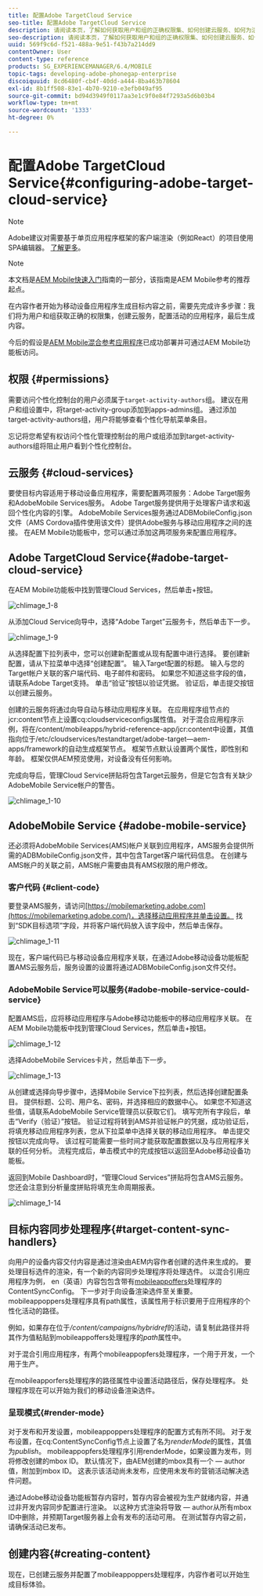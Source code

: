 ```yaml
---
title: 配置Adobe TargetCloud Service
seo-title: 配置Adobe TargetCloud Service
description: 请阅读本页，了解如何获取用户和组的正确权限集、如何创建云服务、如何为活动配置应用程序，以及如何最终生成内容。
seo-description: 请阅读本页，了解如何获取用户和组的正确权限集、如何创建云服务、如何为活动配置应用程序，以及如何最终生成内容。
uuid: 569f9c6d-f521-488a-9e51-f43b7a214dd9
contentOwner: User
content-type: reference
products: SG_EXPERIENCEMANAGER/6.4/MOBILE
topic-tags: developing-adobe-phonegap-enterprise
discoiquuid: 8cd6480f-cb4f-40dd-a444-8ba463b78604
exl-id: 8b1ff508-83e1-4b70-9210-e3efb049af95
source-git-commit: bd94d3949f0117aa3e1c9f0e84f7293a5d6b03b4
workflow-type: tm+mt
source-wordcount: '1333'
ht-degree: 0%

---
```


# 配置Adobe TargetCloud Service{#configuring-adobe-target-cloud-service}

>[!NOTE]
>
>Adobe建议对需要基于单页应用程序框架的客户端渲染（例如React）的项目使用SPA编辑器。 [了解更多](/help/sites-developing/spa-overview.md)。

>[!NOTE]
>
>本文档是[AEM Mobile快速入门](/help/mobile/getting-started-aem-mobile.md)指南的一部分，该指南是AEM Mobile参考的推荐起点。

在内容作者开始为移动设备应用程序生成目标内容之前，需要先完成许多步骤：我们将为用户和组获取正确的权限集，创建云服务，配置活动的应用程序，最后生成内容。

今后的假设是[AEM Mobile混合参考应用程序](https://github.com/Adobe-Marketing-Cloud-Apps/aem-mobile-hybrid-reference)已成功部署并可通过AEM Mobile功能板访问。

## 权限 {#permissions}

需要访问个性化控制台的用户必须属于`target-activity-authors`组。 建议在用户和组设置中，将target-activity-group添加到apps-admins组。 通过添加target-activity-authors组，用户将能够查看个性化导航菜单条目。

忘记将您希望有权访问个性化管理控制台的用户或组添加到target-activity-authors组将阻止用户看到个性化控制台。

## 云服务 {#cloud-services}

要使目标内容适用于移动设备应用程序，需要配置两项服务：Adobe Target服务和AdobeMobile Services服务。 Adobe Target服务提供用于处理客户请求和返回个性化内容的引擎。 AdobeMobile Services服务通过ADBMobileConfig.json文件（AMS Cordova插件使用该文件）提供Adobe服务与移动应用程序之间的连接。 在AEM Mobile功能板中，您可以通过添加这两项服务来配置应用程序。

## Adobe TargetCloud Service{#adobe-target-cloud-service}

在AEM Mobile功能板中找到管理Cloud Services，然后单击+按钮。

![chlimage_1-8](assets/chlimage_1-8.png)

从添加Cloud Service向导中，选择“Adobe Target”云服务卡，然后单击下一步。

![chlimage_1-9](assets/chlimage_1-9.png)

从选择配置下拉列表中，您可以创建新配置或从现有配置中进行选择。 要创建新配置，请从下拉菜单中选择“创建配置”。 输入Target配置的标题。 输入与您的Target帐户关联的客户端代码、电子邮件和密码。 如果您不知道这些字段的值，请联系Adobe Target支持。 单击“验证”按钮以验证凭据。 验证后，单击提交按钮以创建云服务。

创建的云服务将通过向导自动与移动应用程序关联。 在应用程序组节点的jcr:content节点上设置cq:cloudserviceconfigs属性值。 对于混合应用程序示例，将在/content/mobileapps/hybrid-reference-app/jcr:content中设置，其值指向位于/etc/cloudservices/testandtarget/adobe-target—aem-apps/framework的自动生成框架节点。 框架节点默认设置两个属性，即性别和年龄。 框架仅供AEM预览使用，对设备没有任何影响。

完成向导后，管理Cloud Service拼贴将包含Target云服务，但是它包含有关缺少AdobeMobile Service帐户的警告。

![chlimage_1-10](assets/chlimage_1-10.png)

## AdobeMobile Service {#adobe-mobile-service}

还必须将AdobeMobile Services(AMS)帐户关联到应用程序，AMS服务会提供所需的ADBMobileConfig.json文件，其中包含Target客户端代码信息。 在创建与AMS帐户的关联之前，AMS帐户需要由具有AMS权限的用户修改。

### 客户代码 {#client-code}

要登录AMS服务，请访问[https://mobilemarketing.adobe.com](https://mobilemarketing.adobe.com/)，选择移动应用程序并单击设置。 找到“SDK目标选项”字段，并将客户端代码放入该字段中，然后单击保存。

![chlimage_1-11](assets/chlimage_1-11.png)

现在，客户端代码已与移动设备应用程序关联，在通过Adobe移动设备功能板配置AMS云服务后，服务设置的设置将通过ADBMobileConfig.json文件交付。

### AdobeMobile Service可以服务{#adobe-mobile-service-could-service}

配置AMS后，应将移动应用程序与Adobe移动功能板中的移动应用程序关联。 在AEM Mobile功能板中找到管理Cloud Services，然后单击+按钮。

![chlimage_1-12](assets/chlimage_1-12.png)

选择AdobeMobile Services卡片，然后单击下一步。

![chlimage_1-13](assets/chlimage_1-13.png)

从创建或选择向导步骤中，选择Mobile Service下拉列表，然后选择创建配置条目。 提供标题、公司、用户名、密码，并选择相应的数据中心。 如果您不知道这些值，请联系AdobeMobile Service管理员以获取它们。 填写完所有字段后，单击“Verify（验证）”按钮。 验证过程将转到AMS并验证帐户的凭据，成功验证后，将填充移动应用程序列表，您从下拉菜单中选择关联的移动应用程序。 单击提交按钮以完成向导。 该过程可能需要一些时间才能获取配置数据以及与应用程序关联的任何分析。 流程完成后，单击模式中的完成按钮以返回至Adobe移动设备功能板。

返回到Mobile Dashboard时，“管理Cloud Services”拼贴将包含AMS云服务。 您还会注意到分析量度拼贴将填充生命周期报表。

![chlimage_1-14](assets/chlimage_1-14.png)

## 目标内容同步处理程序{#target-content-sync-handlers}

向用户的设备内容交付内容是通过渲染由AEM内容作者创建的选件来生成的。 要处理目标选件的渲染，有一个新的内容同步处理程序将处理选件。 以混合引用应用程序为例， en（英语）内容包包含带有[mobileappoffers](https://github.com/Adobe-Marketing-Cloud-Apps/aem-mobile-hybrid-reference/blob/master/aem-package/content-author/src/main/content/jcr_root/content/mobileapps/hybrid-reference-app/en/_jcr_content/pge-app/app-config-dev/targetOffers/.content.xml)处理程序的ContentSyncConfig。 下一步对于向设备渲染选件至关重要。 mobileappoppers处理程序具有path属性，该属性用于标识要用于应用程序的个性化活动的路径。

例如，如果存在位于&#x200B;*/content/campaigns/hybridref*&#x200B;的活动，请复制此路径并将其作为值粘贴到mobileappoffers处理程序的&#x200B;*path*&#x200B;属性中。

对于混合引用应用程序，有两个mobileappopfers处理程序，一个用于开发，一个用于生产。

在mobileapporfers处理程序的路径属性中设置活动路径后，保存处理程序。 处理程序现在可以开始为我们的移动设备渲染选件。

### 呈现模式{#render-mode}

对于发布和开发设置，mobileappoppers处理程序的配置方式有所不同。 对于发布设置，在cq:ContentSyncConfig节点上设置了名为&#x200B;*renderMode*&#x200B;的属性，其值为&#x200B;*publish*。 mobileappopfers处理程序引用renderMode，如果设置为发布，则将修改创建的mbox ID。 默认情况下，由AEM创建的mbox具有一个 — author值，附加到mbox ID。 这表示该活动尚未发布，应使用未发布的营销活动解决选件问题。

通过Adobe移动设备功能板暂存内容时，暂存内容会被视为生产就绪内容，并通过非开发内容同步配置进行渲染。 以这种方式渲染将导致 — author从所有mbox ID中删除，并预期Target服务器上会有发布的活动可用。 在测试暂存内容之前，请确保活动已发布。

## 创建内容{#creating-content}

现在，已创建云服务并配置了mobileappoppers处理程序，内容作者可以开始生成目标体验。
